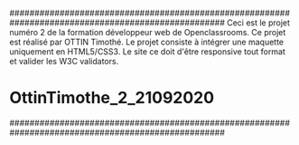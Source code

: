 ###################################################################################################
Ceci est le projet numéro 2 de la formation développeur web de Openclassrooms.
Ce projet est réalisé par OTTIN Timothé.
Le projet consiste à intégrer une maquette uniquement en HTML5/CSS3.
Le site ce doit d'être responsive tout format et valider les W3C validators.
# OttinTimothe_2_21092020
###################################################################################################
